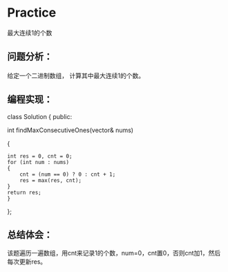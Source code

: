 # Practice
最大连续1的个数
## 问题分析：
#### 
给定一个二进制数组， 计算其中最大连续1的个数。
## 编程实现：
class Solution
 {
public:
   
 int findMaxConsecutiveOnes(vector<int>& nums) 

{

	int res = 0, cnt = 0;
	for (int num : nums)
    {              
        cnt = (num == 0) ? 0 : cnt + 1;
        res = max(res, cnt);
    }
    return res;    
    }
};
## 总结体会：
该题遍历一遍数组，用cnt来记录1的个数，num=0，cnt置0，否则cnt加1，然后每次更新res。